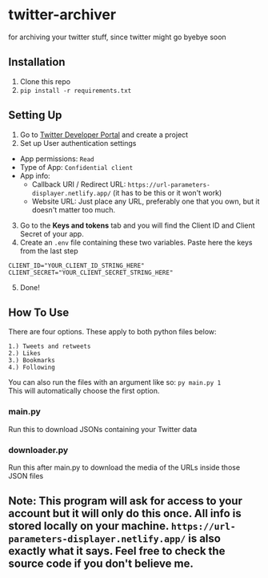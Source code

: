 # twitter-archiver
for archiving your twitter stuff, since twitter might go byebye soon

## Installation
1. Clone this repo
2. `pip install -r requirements.txt`

## Setting Up
1. Go to [Twitter Developer Portal](https://developer.twitter.com/en/portal/dashboard) and create a project
2. Set up User authentication settings
  - App permissions: `Read`
  - Type of App: `Confidential client`
  - App info:
    - Callback URI / Redirect URL: `https://url-parameters-displayer.netlify.app/` (it has to be this or it won't work)
    - Website URL: Just place any URL, preferably one that you own, but it doesn't matter too much.
3. Go to the **Keys and tokens** tab and you will find the Client ID and Client Secret of your app.
4. Create an `.env` file containing these two variables. Paste here the keys from the last step
```
CLIENT_ID="YOUR_CLIENT_ID_STRING_HERE"
CLIENT_SECRET="YOUR_CLIENT_SECRET_STRING_HERE"
```
5. Done!

## How To Use

There are four options. These apply to both python files below:  
```
1.) Tweets and retweets  
2.) Likes  
3.) Bookmarks  
4.) Following
```
You can also run the files with an argument like so: `py main.py 1`  
This will automatically choose the first option.

### main.py
Run this to download JSONs containing your Twitter data

### downloader.py
Run this after main.py to download the media of the URLs inside those JSON files

## Note: This program will ask for access to your account but it will only do this once. All info is stored locally on your machine. `https://url-parameters-displayer.netlify.app/` is also exactly what it says. Feel free to check the source code if you don't believe me.
